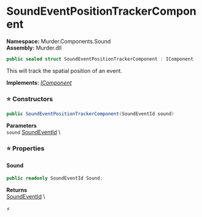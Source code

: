# SoundEventPositionTrackerComponent

**Namespace:** Murder.Components.Sound \
**Assembly:** Murder.dll

```csharp
public sealed struct SoundEventPositionTrackerComponent : IComponent
```

This will track the spatial position of an event.

**Implements:** _[IComponent](../../../Bang/Components/IComponent.html)_

### ⭐ Constructors
```csharp
public SoundEventPositionTrackerComponent(SoundEventId sound)
```

**Parameters** \
`sound` [SoundEventId](../../../Murder/Core/Sounds/SoundEventId.html) \

### ⭐ Properties
#### Sound
```csharp
public readonly SoundEventId Sound;
```

**Returns** \
[SoundEventId](../../../Murder/Core/Sounds/SoundEventId.html) \


⚡